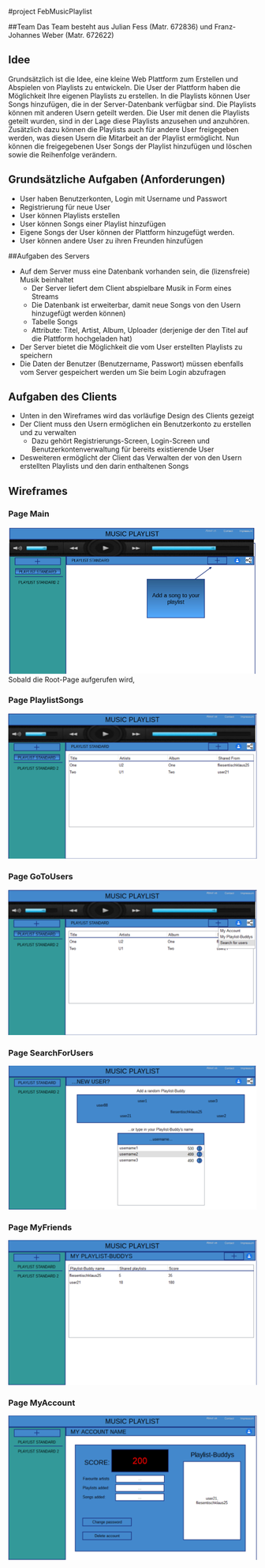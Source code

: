 #project FebMusicPlaylist

##Team
Das Team besteht aus Julian Fess (Matr. 672836) und Franz-Johannes Weber 
(Matr. 672622)


## Idee
Grundsätzlich ist die Idee, eine kleine Web Plattform zum Erstellen und Abspielen von Playlists 
zu entwickeln. Die User der Plattform haben die Möglichkeit Ihre eigenen Playlists zu erstellen.
In die Playlists können User Songs hinzufügen, die in der Server-Datenbank verfügbar sind.
Die Playlists können mit anderen Usern geteilt werden. Die User mit denen die Playlists geteilt 
wurden, sind in der Lage diese Playlists anzusehen und anzuhören. Zusätzlich dazu können die 
Playlists auch für andere User freigegeben werden, was diesen Usern die Mitarbeit an der Playlist
ermöglicht. Nun können die freigegebenen User Songs der Playlist hinzufügen und löschen sowie die 
Reihenfolge verändern.


## Grundsätzliche Aufgaben (Anforderungen)

- User haben Benutzerkonten, Login mit Username und Passwort
- Registrierung für neue User
- User können Playlists erstellen
- User können Songs einer Playlist hinzufügen
- Eigene Songs der User können der Plattform hinzugefügt werden.
- User können andere User zu ihren Freunden hinzufügen


##Aufgaben des Servers

- Auf dem Server muss eine Datenbank vorhanden sein, die (lizensfreie) Musik beinhaltet 
    - Der Server liefert dem Client abspielbare Musik in Form eines Streams
    - Die Datenbank ist erweiterbar, damit neue Songs von den Usern hinzugefügt werden
    können)
    - Tabelle Songs 
    - Attribute: Titel, Artist, Album, Uploader (derjenige der den Titel auf die Plattform hochgeladen hat)
- Der Server bietet die Möglichkeit die vom User erstellten Playlists zu speichern
- Die Daten der Benutzer (Benutzername, Passwort) müssen ebenfalls vom Server gespeichert werden um Sie beim Login abzufragen


## Aufgaben des Clients

- Unten in den Wireframes wird das vorläufige Design des Clients gezeigt
- Der Client muss den Usern ermöglichen ein Benutzerkonto zu erstellen und zu verwalten
    - Dazu gehört Registrierungs-Screen, Login-Screen und Benutzerkontenverwaltung für bereits 
    existierende User
- Desweiteren ermöglicht der Client das Verwalten der von den Usern erstellten Playlists und den darin
enthaltenen Songs

## Wireframes

### Page Main
![Bild MainPage](./Wireframes/Page0_MainPage.png "MainPage")
Sobald die Root-Page aufgerufen wird, 

### Page PlaylistSongs
![Bild PlaylistSongs](./Wireframes/Page1_PlaylistSongs.png "PlaylistSongs") 
### Page GoToUsers
![Bild GoToUsers](./Wireframes/Page2_GoToUsers.png "GoToUsers") 
### Page SearchForUsers
![Bild SearchForUsers](./Wireframes/Page3_SearchForUsers.png "SearchForUsers") 
### Page MyFriends
![Bild MyFriends](./Wireframes/Page4_MyFriends.png "MyFriends") 
### Page MyAccount
![Bild MyAccount](./Wireframes/Page5_MyAccount.png "MyAccount") 
